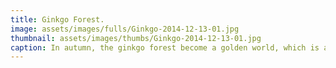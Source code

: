 ```yaml
---
title: Ginkgo Forest.
image: assets/images/fulls/Ginkgo-2014-12-13-01.jpg
thumbnail: assets/images/thumbs/Ginkgo-2014-12-13-01.jpg
caption: In autumn, the ginkgo forest become a golden world, which is amazing. Guilin Botanical Garden. 2014.12.13.
---
```

